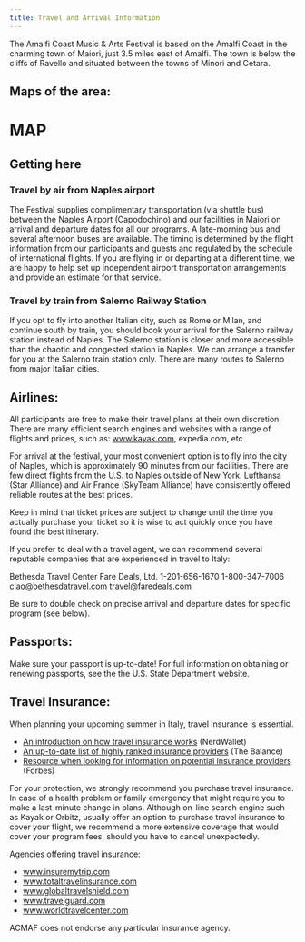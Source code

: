 ```yaml
---
title: Travel and Arrival Information
---
```


The Amalfi Coast Music & Arts Festival is based on the Amalfi Coast  in the charming town of Maiori, just  3.5 miles east of Amalfi. The town is below the cliffs of Ravello and situated between  the towns of Minori and  Cetara. 

## Maps of the area:
# MAP
 
## Getting here

### Travel by air from Naples airport

The Festival supplies complimentary transportation (via shuttle bus) between the Naples Airport (Capodochino) and our facilities in Maiori on arrival and departure dates for all our programs. A late-morning bus and several afternoon buses are available. The timing is determined by the flight information from our participants and guests and regulated by the schedule of international flights. If you are flying in or departing at a different time, we are happy to help set up independent airport transportation arrangements and provide an estimate for that service.

### Travel by train from Salerno Railway Station

If you opt to fly into another Italian city, such as Rome or Milan, and continue south by train, you should book your arrival for the Salerno
railway station instead of Naples.  The Salerno station is closer and more accessible than the chaotic and congested station in Naples. We can arrange a transfer for you at the Salerno train station only.  There are many routes to Salerno from major Italian cities.

## Airlines:

All participants are free to make their travel plans at their own discretion. There are many efficient search engines and websites with a range of flights and prices, such as: www.kayak.com, expedia.com, etc.
 
For arrival at the festival, your most convenient option is to fly into the city of Naples, which is approximately 90 minutes from our facilities. There are few direct flights from the U.S. to Naples outside of New York. Lufthansa (Star Alliance) and Air France (SkyTeam Alliance) have consistently offered reliable routes at the best prices.
 
Keep in mind that ticket prices are subject to change until the time you actually purchase your ticket so it is wise to act quickly once you have found the best itinerary.
 
If you prefer to deal with a travel agent, we can recommend several reputable companies that are experienced in travel to Italy: 

  Bethesda Travel Center                                 Fare Deals, Ltd.
  1-201-656-1670                                                  1-800-347-7006 
  ciao@bethesdatravel.com                             travel@faredeals.com
 
Be sure to double check on precise arrival and departure dates for specific program (see below).
 
## Passports:
Make sure your passport is up-to-date! For full information on obtaining or renewing passports, see the the U.S. State Department website.

## Travel Insurance:

When planning your upcoming summer in Italy, travel insurance is essential.

* [An introduction on how travel insurance works](https://www.nerdwallet.com/blog/insurance/travel-insurance/) (NerdWallet)
* [An up-to-date list of highly ranked insurance providers](https://www.thebalance.com/best-travel-insurance-4796919) (The Balance)
* [Resource when looking for information on potential insurance providers](https://www.forbes.com/sites/christopherelliott/2018/08/18/the-best-and-worst-travel-insurance-companies/#2d49b4c54fc2) (Forbes)

For your protection, we strongly recommend you purchase travel insurance. In case of a health problem or family emergency that might require you to make a last-minute change in plans. Although on-line search engine such as Kayak or Orbitz, usually offer an option to purchase travel insurance to cover your flight, we recommend a more extensive coverage that would cover your program fees, should you have to cancel unexpectedly.
 
Agencies offering travel insurance:
* www.insuremytrip.com
* www.totaltravelinsurance.com
* www.globaltravelshield.com
* www.travelguard.com
* www.worldtravelcenter.com
 
ACMAF does not endorse any particular insurance agency.

